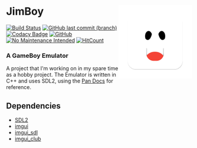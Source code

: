 <img align="right" width="200" src="./Assets/logo.png"></img>
JimBoy
=============
[![Build Status](https://ci.appveyor.com/api/projects/status/github/Tymec/JimBoy?svg=true&branch=master)](https://ci.appveyor.com/project/Tymec/jimboy)
[![GitHub last commit (branch)](https://img.shields.io/github/last-commit/Tymec/JimBoy/master)](https://github.com/Tymec/JimBoy/commit/)
[![Codacy Badge](https://api.codacy.com/project/badge/Grade/c60e209df7174d0bac9e845d298a5e9c)](https://www.codacy.com/manual/Tymec/JimBoy?utm_source=github.com&amp;utm_medium=referral&amp;utm_content=Tymec/JimBoy&amp;utm_campaign=Badge_Grade)
[![GitHub](https://img.shields.io/github/license/Tymec/JimBoy)](LICENSE)
[![No Maintenance Intended](http://unmaintained.tech/badge.svg)](http://unmaintained.tech/)
[![HitCount](http://hits.dwyl.com/Tymec/JimBoy.svg)](http://hits.dwyl.com/Tymec/JimBoy)
### A GameBoy Emulator
A project that I'm working on in my spare time as a hobby project.
The Emulator is written in C++ and uses SDL2, using the [Pan Docs](https://gbdev.io/pandocs/) for reference.

## Dependencies
  - [SDL2](https://www.libsdl.org/)
  - [imgui](https://github.com/ocornut/imgui)
  - [imgui_sdl](https://github.com/Tyyppi77/imgui_sdl)
  - [imgui_club](https://github.com/ocornut/imgui_club)
